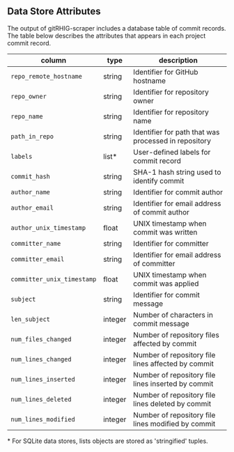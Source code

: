 ## Data Store Attributes

The output of gitRHIG-scraper includes a database table of commit records. The table below describes the attributes that appears in each project commit record.

| column                     | type    | description |
|----------------------------|---------|-------------|
| `repo_remote_hostname`     | string  | Identifier for GitHub hostname |
| `repo_owner`               | string  | Identifier for repository owner |
| `repo_name`                | string  | Identifier for repository name |
| `path_in_repo`             | string  | Identifier for path that was processed in repository |
| `labels`                   | list*   | User-defined labels for commit record |
| `commit_hash`              | string  | SHA-1 hash string used to identify commit |
| `author_name`              | string  | Identifier for commit author |
| `author_email`             | string  | Identifier for email address of commit author |
| `author_unix_timestamp`    | float   | UNIX timestamp when commit was written |
| `committer_name`           | string  | Identifier for committer |
| `committer_email`          | string  | Identifier for email address of committer |
| `committer_unix_timestamp` | float   | UNIX timestamp when commit was applied |
| `subject`                  | string  | Identifier for commit message |
| `len_subject`              | integer | Number of characters in commit message |
| `num_files_changed`        | integer | Number of repository files affected by commit |
| `num_lines_changed`        | integer | Number of repository file lines affected by commit |
| `num_lines_inserted`       | integer | Number of repository file lines inserted by commit |
| `num_lines_deleted`        | integer | Number of repository file lines deleted by commit |
| `num_lines_modified`       | integer | Number of repository file lines modified by commit |

\* For SQLite data stores, lists objects are stored as 'stringified' tuples.